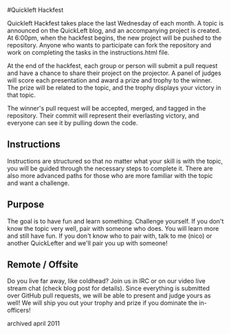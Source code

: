 #Quickleft Hackfest

Quickleft Hackfest takes place the last Wednesday of each month. A topic is announced on the QuickLeft blog, and an accompanying project is created. At 6:00pm, when the hackfest begins, the new project will be pushed to the repository. Anyone who wants to participate can fork the repository and work on completing the tasks in the instructions.html file.

At the end of the hackfest, each group or person will submit a pull request and have a chance to share their project on the projector. A panel of judges will score each presentation and award a prize and trophy to the winner. The prize will be related to the topic, and the trophy displays your victory in that topic.

The winner's pull request will be accepted, merged, and tagged in the repository. Their commit will represent their everlasting victory, and everyone can see it by pulling down the code.

## Instructions

Instructions are structured so that no matter what your skill is with the topic, you will be guided through the necessary steps to complete it. There are also more advanced paths for those who are more familiar with the topic and want a challenge.

## Purpose

The goal is to have fun and learn something. Challenge yourself. If you don't know the topic very well, pair with someone who does. You will learn more and still have fun. If you don't know who to pair with, talk to me (nico) or another QuickLefter and we'll pair you up with someone!

## Remote / Offsite

Do you live far away, like coldhead? Join us in IRC or on our video live stream chat (check blog post for details). Since everything is submitted over GitHub pull requests, we will be able to present and judge yours as well! We will ship you out your trophy and prize if you dominate the in-officers!

archived april 2011
